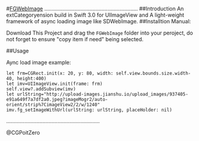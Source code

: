 #[FGWebImage](https://github.com/Insfgg99x/FGWebImage)
..............................................................
##Introduction
An extCategoryension build in Swift 3.0 for UIImageView and A light-weight framework of  async loading image like SDWebImage.
##Installtion
Manual:

Download This Project and drag the `FGWebImage` folder into your peroject, do not forget to ensure "copy item if need" being selected.


##Usage

Aync load image example:

```
let frm=CGRect.init(x: 20, y: 80, width: self.view.bounds.size.width-40, height:400)
let imv=UIImageView.init(frame: frm)
self.view?.addSubview(imv)
let urlString="http://upload-images.jianshu.io/upload_images/937405-e91a649f7a7df2a0.jpeg?imageMogr2/auto-orient/strip%7CimageView2/2/w/1240"
imv.fg_setImageWithUrl(urlString: urlString, placeHolder: nil)
```
..............................................................

@CGPoitZero

